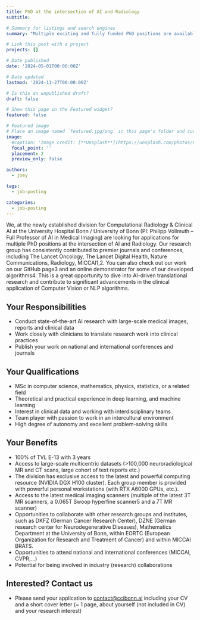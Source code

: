```yaml
---
title: PhD at the intersection of AI and Radiology
subtitle:

# Summary for listings and search engines
summary: "Multiple exciting and fully funded PhD positions are available at the intersection of AI and Radiology in the newly established division for Computational Radiology & Clinical AI at the University Hospital Bonn / University of Bonn (PI: Philipp Vollmuth – Full Professor for AI in Medical Imaging). If you’re passionate about AI/ML application in the medical field, check out our PhD job description (attach pdf) and reach out to us via contact@ccibonn.ai with your CV, a short cover letter (~ 1 page, about yourself (not included in CV) and your research interest)."

# Link this post with a project
projects: []

# Date published
date: '2024-05-01T00:00:00Z'

# Date updated
lastmod: '2024-11-27T00:00:00Z'

# Is this an unpublished draft?
draft: false

# Show this page in the Featured widget?
featured: false

# Featured image
# Place an image named `featured.jpg/png` in this page's folder and customize its options here.
image:
  #caption: 'Image credit: [**Unsplash**](https://unsplash.com/photos/CpkOjOcXdUY)'
  focal_point: ''
  placement: 2
  preview_only: false

authors:
  - joey

tags:
  - job-posting

categories:
  - job-posting
---
```



We, at the newly established division for Computational Radiology & Clinical AI at the University Hospital Bonn / University of Bonn (PI: Philipp Vollmuth – Full Professor of AI in Medical Imaging) are looking for applications for multiple PhD positions at the intersection of AI and Radiology. Our research group has consistently contributed to premier journals and conferences, including The Lancet Oncology, The Lancet Digital Health, Nature Communications, Radiology, MICCAI1,2. You can also check out our work on our GitHub page3 and an online demonstrator for some of our developed algorithms4. This is a great opportunity to dive into AI-driven translational research and contribute to significant advancements in the clinical application of Computer Vision or NLP algorithms. 

## Your Responsibilities

- Conduct state-of-the-art AI research with large-scale medical images, reports and clinical data 
- Work closely with clinicians to translate research work into clinical practices 
- Publish your work on national and international conferences and journals 

## Your Qualifications

- MSc in computer science, mathematics, physics, statistics, or a related field 
- Theoretical and practical experience in deep learning, and machine learning 
- Interest in clinical data and working with interdisciplinary teams 
- Team player with passion to work in an intercultural environment 
- High degree of autonomy and excellent problem-solving skills

## Your Benefits

- 100% of TVL E-13 with 3 years 
- Access to large-scale multicentric datasets (>100,000 neuroradiological MR and CT scans, large cohort of text reports etc.) 
- The division has exclusive access to the latest and powerful computing resource (NVIDIA DGX H100 cluster). Each group member is provided with powerful personal workstations (with RTX A6000 GPUs, etc.). 
- Access to the latest medical imaging scanners (multiple of the latest 3T MR scanners, a 0.065T Swoop hyperfine scanner5 and a 7T MR scanner) 
- Opportunities to collaborate with other research groups and institutes, such as DKFZ (German Cancer Research Center), DZNE (German research center for Neurodegenerative Diseases), Mathematics Department at the University of Bonn, within EORTC (European Organization for Research and Treatment of Cancer) and within MICCAI BRATS.  
- Opportunities to attend national and international conferences (MICCAI, CVPR,...) 
- Potential for being involved in industry (research) collaborations 

## Interested? Contact us

- Please send your application to contact@ccibonn.ai including your CV and a short cover letter (~ 1 page, about yourself (not included in CV) and your research interest)

